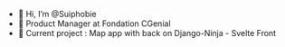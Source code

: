 - 👋 Hi, I’m @Suiphobie
- 📝 Product Manager at Fondation CGenial
- 🎸 Current project : Map app with back on Django-Ninja - Svelte Front

<!---
Suiphobie/Suiphobie is a ✨ special ✨ repository because its `README.md` (this file) appears on your GitHub profile.
You can click the Preview link to take a look at your changes.
--->
